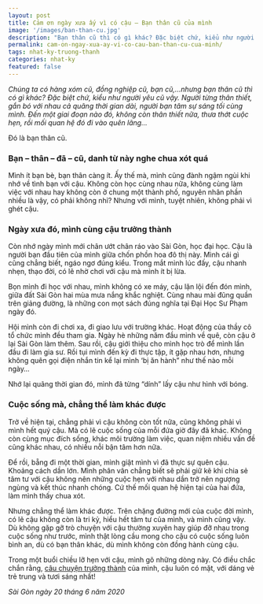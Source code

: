 ```yaml
---
layout: post
title: Cảm ơn ngày xưa ấy vì có cậu – Bạn thân cũ của mình
image: '/images/ban-than-cu.jpg'
description: "Bạn thân cũ thì có gì khác? Đặc biệt chứ, kiểu như người yêu cũ vậy"
permalink: cam-on-ngay-xua-ay-vi-co-cau-ban-than-cu-cua-minh/
tags: nhat-ky-truong-thanh
categories: nhat-ky
featured: false
---
```

_Chúng ta có hàng xóm cũ, đồng nghiệp cũ, bạn cũ,…nhưng bạn thân cũ thì có gì khác? Đặc biệt chứ, kiểu như người yêu cũ vậy. Người từng thân thiết, gắn bó với nhau cả quãng thời gian dài, người bạn tâm sự sáng tối cùng mình. Đến một giai đoạn nào đó, không còn thân thiết nữa, thưa thớt cuộc hẹn, rồi mối quan hệ đó đi vào quên lãng…_

Đó là bạn thân cũ.

### Bạn – thân – đã – cũ, danh từ này nghe chua xót quá

Mình ít bạn bè, bạn thân càng ít. Ấy thế mà, mình cũng đành ngậm ngùi khi nhớ về tình bạn với cậu. Không còn học cùng nhau nữa, không cùng làm việc với nhau hay không còn ở chung một thành phố, nguyên nhân phần nhiều là vậy, có phải không nhỉ? Nhưng với mình, tuyệt nhiên, không phải vì ghét cậu.

### Ngày xưa đó, mình cùng cậu trưởng thành

Còn nhớ ngày mình mới chân ướt chân ráo vào Sài Gòn, học đại học. Cậu là người bạn đầu tiên của mình giữa chốn phồn hoa đô thị này. Mình cái gì cũng chẳng biết, ngáo ngơ đúng kiểu. Trong mắt mình lúc đấy, cậu nhanh nhẹn, thạo đời, có lẽ nhờ chơi với cậu mà mình ít bị lừa.

Bọn mình đi học với nhau, mình không có xe máy, cậu lặn lội đến đón mình, giữa đất Sài Gòn hai mùa mưa nắng khắc nghiệt. Cùng nhau mài đũng quần trên giảng đường, là những con mọt sách đúng nghĩa tại Đại Học Sư Phạm ngày đó.

Hội mình còn đi chơi xa, đi giao lưu với trường khác. Hoạt động của thầy cô tổ chức mình đều tham gia. Ngày hè những năm đầu mình về quê, còn cậu ở lại Sài Gòn làm thêm. Sau rồi, cậu giới thiệu cho mình học trò để mình lần đầu đi làm gia sư. Rồi tụi mình đến kỳ đi thực tập, ít gặp nhau hơn, nhưng không quên gọi điện nhắn tin kể lại mình ‘bị ăn hành” như thế nào mỗi ngày…

Nhớ lại quãng thời gian đó, mình đã từng “dính” lấy cậu như hình với bóng.

### Cuộc sống mà, chẳng thể làm khác được

Trở về hiện tại, chẳng phải vì cậu không còn tốt nữa, cũng không phải vì mình hết quý cậu. Mà có lẽ cuộc sống của mỗi đứa giờ đây đã khác. Không còn cùng mục đích sống, khác môi trường làm việc, quan niệm nhiều vấn đề cũng khác nhau, có nhiều nỗi bận tâm hơn nữa.

Để rồi, bẵng đi một thời gian, mình giật mình vì đã thực sự quên cậu. Khoảng cách dần lớn. Mình phân vân chẳng biết sẽ phải giữ kẽ khi chia sẻ tâm tư với cậu không nên những cuộc hẹn với nhau dần trở nên ngượng ngùng và kết thúc nhanh chóng. Cứ thế mối quan hệ hiện tại của hai đứa, làm mình thấy chua xót.

Nhưng chẳng thể làm khác được. Trên chặng đường mới của cuộc đời mình, có lẽ cậu không còn là tri kỷ, hiểu hết tâm tư của mình, và mình cũng vậy. Dù không gặp gỡ trò chuyện với cậu thường xuyên hay giúp đỡ nhau trong cuộc sống như trước, mình thật lòng cầu mong cho cậu có cuộc sống luôn bình an, dù có bạn thân khác, dù mình không còn đồng hành cùng cậu.

Trong một buổi chiều lỡ hẹn với cậu, mình gõ những dòng này. Có điều chắc chắn rằng, [câu chuyện trưởng thành]( https://vegiang.com/nhat-ky/) của mình, cậu luôn có mặt, với dáng vẻ trẻ trung và tươi sáng nhất!

_Sài Gòn ngày 20 tháng 6 năm 2020_
